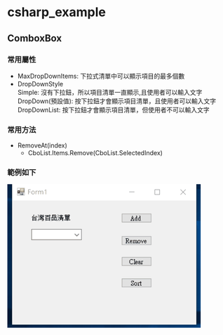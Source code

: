 # csharp_example

## ComboxBox

### 常用屬性

- MaxDropDownItems: 下拉式清單中可以顯示項目的最多個數
- DropDownStyle  
Simple:           沒有下拉鈕，所以項目清單一直顯示,且使用者可以輸入文字  
DropDown(預設值): 按下拉鈕才會顯示項目清單，且使用者可以輸入文字  
DropDownList:    按下拉鈕才會顯示項目清單，但使用者不可以輸入文字  

### 常用方法

- RemoveAt(index)  
  - CboList.Items.Remove(CboList.SelectedIndex)  

### 範例如下

![image](https://github.com/erwinchang/csharp_example/blob/ex_combobox/gif/combobox.gif)